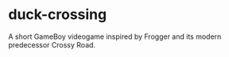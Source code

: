 # duck-crossing
A short GameBoy videogame inspired by Frogger and its modern predecessor Crossy Road.
